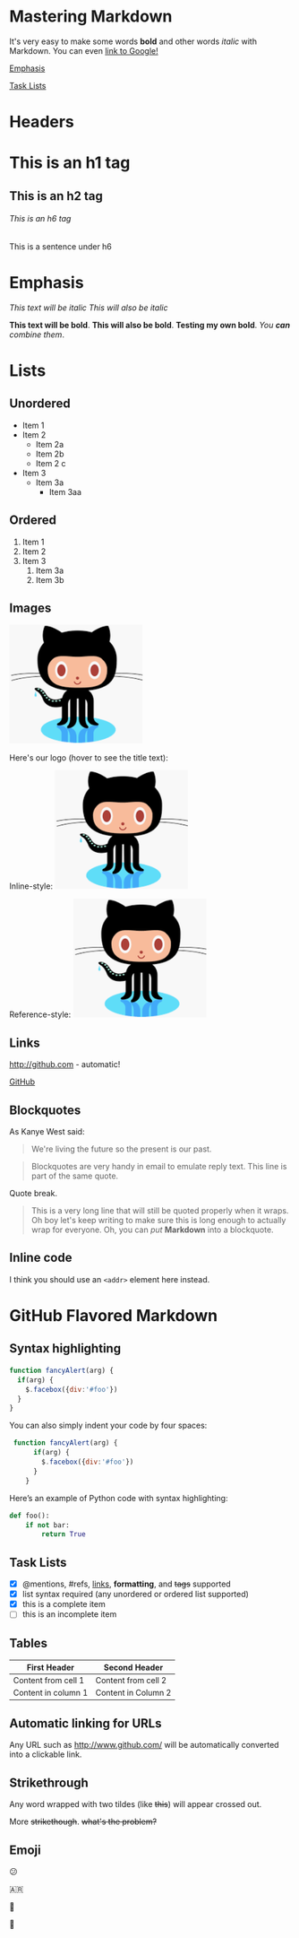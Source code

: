 # Mastering Markdown
It's very easy to make some words **bold** and other words *italic* with Markdown. You can even [link to Google!](http://google.com)

[Emphasis](#emphasis)

[Task Lists](#task-lists)

# Headers
# This is an h1 tag
## This is an h2 tag
###### This is an h6 tag
  This is a sentence under h6
# Emphasis 
*This text will be italic*
_This will also be italic_

**This text will be bold**. 
__This will also be bold__. 
__Testing my own bold__. 
_You **can** combine them_.   
# Lists
## Unordered 
* Item 1
* Item 2
  * Item 2a
  * Item 2b
  * Item 2 c
* Item 3
  * Item 3a
    * Item 3aa
## Ordered
1. Item 1
1. Item 2
1. Item 3
   1. Item 3a
   1. Item 3b
## Images

![GitHub Logo](images/GitIcon.png "This is GitCat")

Here's our logo (hover to see the title text):

Inline-style: 
![alt text](images/GitIcon.png "Logo Title Text 1")

Reference-style: 
![alt text][logo]

[logo]: images/GitIcon.png "Logo Title Text 2"

## Links
http://github.com - automatic!

[GitHub](http://github.com)
## Blockquotes
As Kanye West said:

> We're living the future so
> the present is our past.

> Blockquotes are very handy in email to emulate reply text.
> This line is part of the same quote.

Quote break.

> This is a very long line that will still be quoted properly when it wraps. Oh boy let's keep writing to make sure this is long enough to actually wrap for everyone. Oh, you can *put* **Markdown** into a blockquote. 

## Inline code
I think you should use an
`<addr>` element here instead.
# GitHub Flavored Markdown
## Syntax highlighting
```javascript
function fancyAlert(arg) {
  if(arg) {
    $.facebox({div:'#foo'})
  }
}
```
You can also simply indent your code by four spaces:
```javascript
 function fancyAlert(arg) {
      if(arg) {
        $.facebox({div:'#foo'})
      }
    }
```
Here’s an example of Python code with syntax highlighting:
``` python
def foo():
    if not bar:
        return True
```
## Task Lists
- [x] @mentions, #refs, [links](), **formatting**, and <del>tags</del> supported
- [x] list syntax required (any unordered or ordered list supported)
- [x] this is a complete item
- [ ] this is an incomplete item
        
## Tables
First Header | Second Header
-------------|--------------
Content from cell 1 | Content from cell 2
Content in column 1 | Content in Column 2

## Automatic linking for URLs
Any URL such as http://www.github.com/ will be automatically converted into a clickable link.

## Strikethrough
Any word wrapped with two tildes (like ~~this~~) will appear crossed out.

More ~~strikethough~~. 
~~what's the problem?~~

## Emoji
:confused:

:argentina:

:red_circle:

:restroom:
